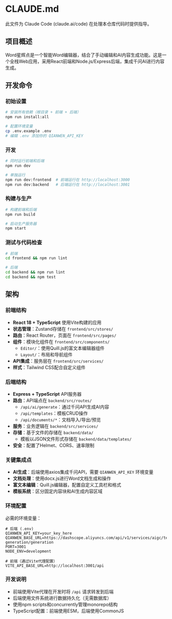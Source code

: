 # CLAUDE.md

此文件为 Claude Code (claude.ai/code) 在处理本仓库代码时提供指导。

## 项目概述

Word星辉点是一个智能Word编辑器，结合了手动编辑和AI内容生成功能。这是一个全栈Web应用，采用React前端和Node.js/Express后端，集成千问AI进行内容生成。

## 开发命令

### 初始设置

```bash
# 安装所有依赖（根目录 + 前端 + 后端）
npm run install:all

# 配置环境变量
cp .env.example .env
# 编辑 .env 添加你的 QIANWEN_API_KEY
```

### 开发

```bash
# 同时运行前端和后端
npm run dev

# 单独运行
npm run dev:frontend  # 前端运行在 http://localhost:3000
npm run dev:backend   # 后端运行在 http://localhost:3001
```

### 构建与生产

```bash
# 构建前端和后端
npm run build

# 启动生产服务器
npm start
```

### 测试与代码检查

```bash
# 前端
cd frontend && npm run lint

# 后端
cd backend && npm run lint
cd backend && npm test
```

## 架构

### 前端结构

- **React 18 + TypeScript** 使用Vite构建的应用
- **状态管理**：Zustand存储在 `frontend/src/stores/`
- **路由**：React Router，页面在 `frontend/src/pages/`
- **组件**：模块化组件在 `frontend/src/components/`
  - `Editor/`：使用Quill.js的富文本编辑器组件
  - `Layout/`：布局和导航组件
- **API集成**：服务层在 `frontend/src/services/`
- **样式**：Tailwind CSS配合自定义组件

### 后端结构

- **Express + TypeScript** API服务器
- **路由**：API端点在 `backend/src/routes/`
  - `/api/ai/generate`：通过千问API生成AI内容
  - `/api/templates`：模板CRUD操作
  - `/api/documents/*`：文档导入/导出/预览
- **服务**：业务逻辑在 `backend/src/services/`
- **存储**：基于文件的存储在 `backend/data/`
  - 模板以JSON文件形式存储在 `backend/data/templates/`
- **安全**：配置了Helmet、CORS、速率限制

### 关键集成点

- **AI生成**：后端使用axios集成千问API，需要 `QIANWEN_API_KEY` 环境变量
- **文档处理**：使用docx.js进行Word文档生成和操作
- **富文本编辑**：Quill.js编辑器，配置自定义工具栏和格式
- **模板系统**：区分固定内容块和AI生成内容区域

### 环境配置

必需的环境变量：

```env
# 后端 (.env)
QIANWEN_API_KEY=your_key_here
QIANWEN_BASE_URL=https://dashscope.aliyuncs.com/api/v1/services/aigc/text-generation/generation
PORT=3001
NODE_ENV=development

# 前端（通过Vite代理配置）
VITE_API_BASE_URL=http://localhost:3001/api
```

### 开发说明

- 前端使用Vite代理在开发时将 `/api` 请求转发到后端
- 后端使用文件系统进行数据持久化（无需数据库）
- 使用npm scripts和concurrently管理monorepo结构
- TypeScript配置：前端使用ESM，后端使用CommonJS

